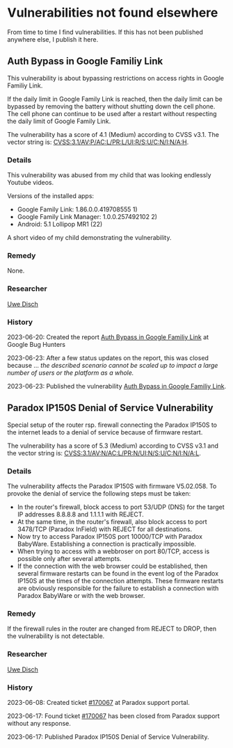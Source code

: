 # Vulnerabilities not found elsewhere

From time to time I find vulnerabilities. If this has not been published anywhere else, I publish it here.

## Auth Bypass in Google Familiy Link

This vulnerability is about bypassing restrictions on access rights in Google Familiy Link.

If the daily limit in Google Family Link is reached, then the daily limit can be bypassed by removing the battery without shutting down the cell phone. The cell phone can continue to be used after a restart without respecting the daily limit of Google Family Link.

The vulnerability has a score of 4.1 (Medium) according to CVSS v3.1. The vector string is: [CVSS:3.1/AV:P/AC:L/PR:L/UI:R/S:U/C:N/I:N/A:H](https://www.first.org/cvss/calculator/3.1#CVSS:3.1/AV:P/AC:L/PR:L/UI:R/S:U/C:N/I:N/A:H).

### Details

This vulnerability was abused from my child that was looking endlessly Youtube videos.

Versions of the installed apps:
* Google Family Link: 1.86.0.0.419708555 1)
* Google Family Link Manager: 1.0.0.257492102 2)
* Android: 5.1 Lollipop MR1 (22)

A short video of my child demonstrating the vulnerability.

### Remedy

None.

### Researcher

[Uwe Disch](https://github.com/uwedisch/)

### History

2023-06-20: Created the report [Auth Bypass in Google Familiy Link](https://bughunters.google.com/profile/5f5d3940-408e-4bf5-9ccc-66cb1461adcb/tracker/5088218895613952) at Google Bug Hunters

2023-06-23: After a few status updates on the report, this was closed because ... _the described scenario cannot be scaled up to im­pact a large number of users or the platform as a whole._

2023-06-23: Published the vulnerability [Auth Bypass in Google Familiy Link](https://issuetracker.google.com/issues/288188498).

## Paradox IP150S Denial of Service Vulnerability

Special setup of the router rsp. firewall connecting the Paradox IP150S to the internet leads to a denial of service because of firmware restart.

The vulnerability has a score of 5.3 (Medium) according to CVSS v3.1 and the vector string is: [CVSS:3.1/AV:N/AC:L/PR:N/UI:N/S:U/C:N/I:N/A:L](https://www.first.org/cvss/calculator/3.1#CVSS:3.1/AV:N/AC:L/PR:N/UI:N/S:U/C:N/I:N/A:L).

### Details

The vulnerability affects the Paradox IP150S with firmware V5.02.058. To provoke the denial of service the following steps must be taken:

  * In the router's firewall, block access to port 53/UDP (DNS) for the target IP addresses 8.8.8.8 and 1.1.1.1 with REJECT.
  * At the same time, in the router's firewall, also block access to port 3478/TCP (Paradox InField) with REJECT for all destinations.
  * Now try to access Paradox IP150S port 10000/TCP with Paradox BabyWare. Establishing a connection is practically impossible.
  * When trying to access with a webbroser on port 80/TCP, access is possible only after several attempts.
  * If the connection with the web browser could be established, then several firmware restarts can be found in the event log of the Paradox IP150S at the times of the connection attempts. These firmware restarts are obviously responsible for the failure to establish a connection with Paradox BabyWare or with the web browser.

### Remedy

If the firewall rules in the router are changed from REJECT to DROP, then the vulnerability is not detectable.

### Researcher

[Uwe Disch](https://github.com/uwedisch/)

### History

2023-06-08: Created ticket [#170067](https://support.paradox.com/portal/en/ticket/580177000054202075) at Paradox support portal.

2023-06-17: Found ticket [#170067](https://support.paradox.com/portal/en/ticket/580177000054202075) has been closed from Paradox support without any response.

2023-06-17: Published Paradox IP150S Denial of Service Vulnerability.
